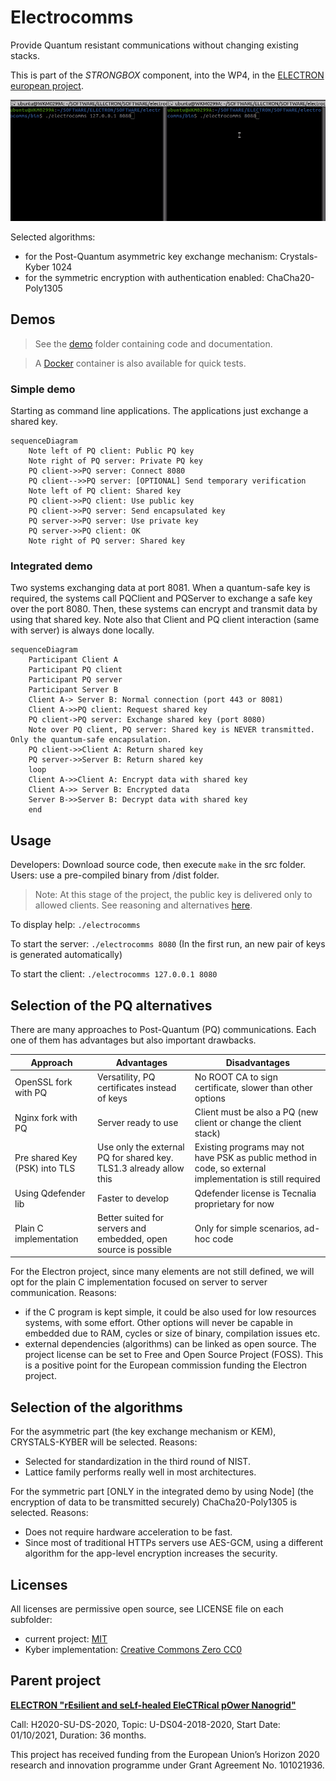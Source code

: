 # Electrocomms

Provide Quantum resistant communications without changing existing stacks.

This is part of the *STRONGBOX* component, into the WP4, in the [ELECTRON european project](https://electron-project.eu/). 

![](electrocomms.gif)

Selected algorithms:
- for the Post-Quantum asymmetric key exchange mechanism: Crystals-Kyber 1024
- for the symmetric encryption with authentication enabled: ChaCha20-Poly1305

## Demos

> See the [demo](/demo) folder containing code and documentation. 

> A [Docker](/DOCKER) container is also available for quick tests.

### Simple demo

Starting as command line applications. The applications just exchange a shared key.

```mermaid
sequenceDiagram
    Note left of PQ client: Public PQ key
    Note right of PQ server: Private PQ key
    PQ client->>PQ server: Connect 8080
    PQ client-->>PQ server: [OPTIONAL] Send temporary verification
    Note left of PQ client: Shared key
    PQ client->>PQ client: Use public key
    PQ client->>PQ server: Send encapsulated key
    PQ server->>PQ server: Use private key
    PQ server->>PQ client: OK
    Note right of PQ server: Shared key
```

### Integrated demo

Two systems exchanging data at port 8081. When a quantum-safe key is required, the systems call PQClient and PQServer to exchange a safe key over the port 8080. Then, these systems can encrypt and transmit data by using that shared key. Note also that Client and PQ client interaction (same with server) is always done locally.

```mermaid
sequenceDiagram
    Participant Client A
    Participant PQ client
    Participant PQ server
    Participant Server B
    Client A-> Server B: Normal connection (port 443 or 8081)
    Client A->>PQ client: Request shared key
    PQ client->PQ server: Exchange shared key (port 8080)
    Note over PQ client, PQ server: Shared key is NEVER transmitted. Only the quantum-safe encapsulation.
    PQ client->>Client A: Return shared key
    PQ server->>Server B: Return shared key
    loop
    Client A->>Client A: Encrypt data with shared key
    Client A->> Server B: Encrypted data
    Server B->>Server B: Decrypt data with shared key
    end
```

## Usage

Developers: Download source code, then execute `make` in the src folder.
Users: use a pre-compiled binary from /dist folder.

> Note: At this stage of the project, the public key is delivered only to allowed clients. See reasoning and alternatives [here](/README_DEVELOPMENT.md). 

To display help: `./electrocomms`

To start the server: `./electrocomms 8080` (In the first run, an new pair of keys is generated automatically)

To start the client: `./electrocomms 127.0.0.1 8080`

## Selection of the PQ alternatives

There are many approaches to Post-Quantum (PQ) communications. Each one of them has advantages but also important drawbacks.

|Approach|Advantages|Disadvantages|
|---|---|---|
|OpenSSL fork with PQ|Versatility, PQ certificates instead of keys | No ROOT CA to sign certificate, slower than other options| not all chip architectures|not suitable for embedded|
|Nginx fork with PQ|Server ready to use|Client must be also a PQ (new client or change the client stack)|
|Pre shared Key (PSK) into TLS|Use only the external PQ for shared key. TLS1.3 already allow this|Existing programs may not have PSK as public method in code, so external implementation is still required|
|Using Qdefender lib|Faster to develop|Qdefender license is Tecnalia proprietary for now|
|Plain C implementation|Better suited for servers and embedded, open source is possible|Only for simple scenarios, ad-hoc code|

For the Electron project, since many elements are not still defined, we will opt for the plain C implementation focused on server to server communication. Reasons:
- if the C program is kept simple, it could be also used for low resources systems, with some effort. Other options will never be capable in embedded due to RAM, cycles or size of binary, compilation issues etc.
-  external dependencies (algorithms) can be  linked as open source. The project license can be set to Free and Open Source Project (FOSS). This is a positive point for the European commission funding the Electron project.

## Selection of the algorithms

For the asymmetric part (the key exchange mechanism or KEM), CRYSTALS-KYBER will be selected. Reasons:
- Selected for standardization in the third round of NIST.
- Lattice family performs really well in most architectures.

For the symmetric part [ONLY in the integrated demo by using Node] (the encryption of data to be transmitted securely) ChaCha20-Poly1305 is selected. Reasons:
- Does not require hardware acceleration to be fast.
- Since most of traditional HTTPs servers use AES-GCM, using a different algorithm for the app-level encryption increases the security.


## Licenses

All licenses are permissive open source, see LICENSE file on each subfolder:
- current project: [MIT](/LICENSE)
- Kyber implementation: [Creative Commons Zero CC0](/src/kyber1024/LICENSE)


## Parent project

**[ELECTRON "rEsilient and seLf-healed EleCTRical pOwer Nanogrid"](https://electron-project.eu/)**

Call: H2020-SU-DS-2020, Topic: U-DS04-2018-2020, Start Date: 01/10/2021, Duration: 36 months.

This project has received funding from the European Union’s Horizon 2020 research and innovation programme under Grant Agreement No. 101021936.


